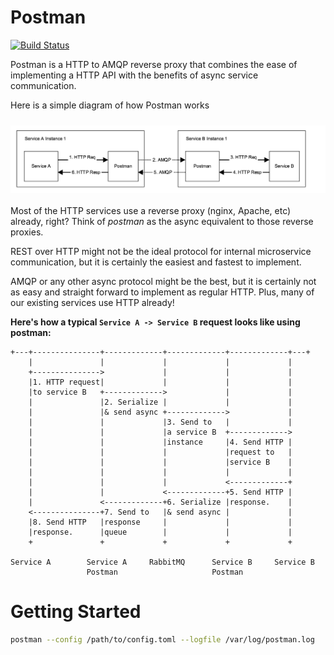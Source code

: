 # Postman

[![Build Status](https://travis-ci.org/rgamba/postman.svg)](https://travis-ci.org/rgamba/postman)

Postman is a HTTP to AMQP reverse proxy that combines the ease of
implementing a HTTP API with the benefits of async service communication.

Here is a simple diagram of how Postman works


<img src="./assets/process1.png" align="left" alt="process" style="margin: 10px 0 20px 0" />


Most of the HTTP services use a reverse proxy (nginx, Apache, etc) already, right?
Think of *postman* as the async equivalent to those reverse proxies.

REST over HTTP might not be the ideal protocol for internal microservice
communication, but it is certainly the easiest and fastest to implement.

AMQP or any other async protocol might be the best, but it is certainly
not as easy and straight forward to implement as regular HTTP. Plus, many
of our existing services use HTTP already!

**Here's how a typical `Service A -> Service B` request looks like using postman:**

```
+---+---------------+-------------+-------------+-------------+---+
    |               |             |             |             |
    +--------------->             |             |             |
    |1. HTTP request|             |             |             |
    |to service B   +------------->             |             |
    |               |2. Serialize |             |             |
    |               |& send async +------------->             |
    |               |             |3. Send to   |             |
    |               |             |a service B  +------------->
    |               |             |instance     |4. Send HTTP |
    |               |             |             |request to   |
    |               |             |             |service B    |
    |               |             |             |             |
    |               |             |             <-------------+
    |               |             <-------------+5. Send HTTP |
    |               <-------------+6. Serialize |response.    |
    <---------------+7. Send to   |& send async |             |
    |8. Send HTTP   |response     |             |             |
    |response.      |queue        |             |             |
    +               +             +             +             +

Service A        Service A     RabbitMQ      Service B     Service B
                 Postman                     Postman
```

# Getting Started

```bash
postman --config /path/to/config.toml --logfile /var/log/postman.log
```

